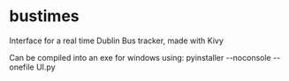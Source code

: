 # bustimes
Interface for a real time Dublin Bus tracker, made with Kivy

Can be compiled into an exe for windows using: pyinstaller --noconsole --onefile UI.py
